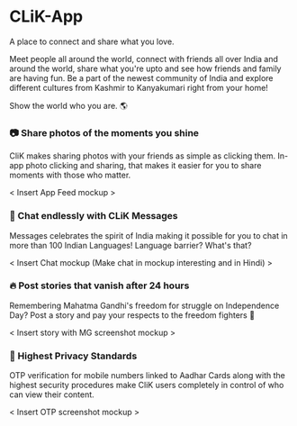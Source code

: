 # CLiK-App

A place to connect and share what you love.

Meet people all around the world, connect with friends all over India and around the world, share what you're upto and see how friends and family are having fun. Be a part of the newest community of India and explore different cultures from Kashmir to Kanyakumari right from your home!

Show the world who you are. :earth_americas:

### :camera: Share photos of the moments you shine 

CliK makes sharing photos with your friends as simple as clicking them. In-app photo clicking and sharing, that makes it easier for you to share moments with those who matter.

< Insert App Feed mockup >

### :couple: Chat endlessly with CLiK Messages

Messages celebrates the spirit of India making it possible for you to chat in more than 100 Indian Languages! Language barrier? What's that?

< Insert Chat mockup (Make chat in mockup interesting and in Hindi) >

### :fire: Post stories that vanish after 24 hours 

Remembering Mahatma Gandhi's freedom for struggle on Independence Day? Post a story and pay your respects to the freedom fighters :triangular_flag_on_post:

< Insert story with MG screenshot mockup >

### :key: Highest Privacy Standards

OTP verification for mobile numbers linked to Aadhar Cards along with the highest security procedures make CliK users completely in control of who can view their content.

< Insert OTP screenshot mockup >

